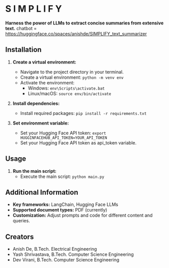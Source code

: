  # S I M P L I F Y

**Harness the power of LLMs to extract concise summaries from extensive text.**
chatbot = https://huggingface.co/spaces/anishde/SIMPLIFY_text_summarizer

## Installation

1. **Create a virtual environment:**
   - Navigate to the project directory in your terminal.
   - Create a virtual environment: `python -m venv env`
   - Activate the environment:
     - Windows: `env\Scripts\activate.bat`
     - Linux/macOS: `source env/bin/activate`

2. **Install dependencies:**
   - Install required packages: `pip install -r requirements.txt`

3. **Set environment variable:**
   - Set your Hugging Face API token:
     `export HUGGINFACEHUB_API_TOKEN=YOUR_API_TOKEN`
   - Set your Hugging Face API token as api_token variable.

## Usage

1. **Run the main script:**
   - Execute the main script: `python main.py`

## Additional Information

- **Key frameworks:** LangChain, Hugging Face LLMs
- **Supported document types:** PDF (currently)
- **Customization:** Adjust prompts and code for different content and queries.


## Creators
- Anish De, B.Tech. Electrical Engineering
- Yash Shrivastava, B.Tech. Computer Science Engineering
- Dev Virani, B.Tech. Computer Science Engineering

